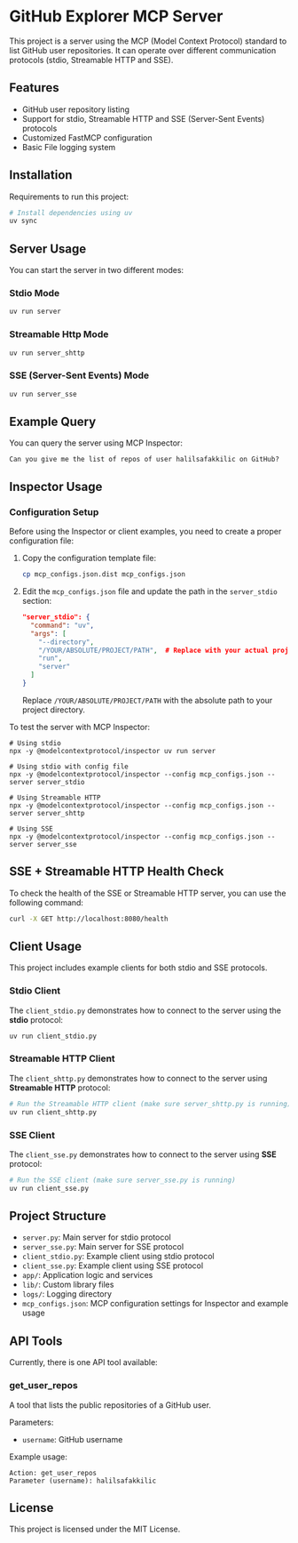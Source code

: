 # GitHub Explorer MCP Server

This project is a server using the MCP (Model Context Protocol) standard to list GitHub user repositories. It can operate over different communication protocols (stdio, Streamable HTTP and SSE).

## Features

- GitHub user repository listing
- Support for stdio, Streamable HTTP and SSE (Server-Sent Events) protocols
- Customized FastMCP configuration
- Basic File logging system

## Installation

Requirements to run this project:

```bash
# Install dependencies using uv
uv sync
```

## Server Usage

You can start the server in two different modes:

### Stdio Mode

```bash
uv run server
```

### Streamable Http Mode

```bash
uv run server_shttp
```

### SSE (Server-Sent Events) Mode

```bash
uv run server_sse
```

## Example Query

You can query the server using MCP Inspector:

```
Can you give me the list of repos of user halilsafakkilic on GitHub?
```

## Inspector Usage

### Configuration Setup

Before using the Inspector or client examples, you need to create a proper configuration file:

1. Copy the configuration template file:
   ```bash
   cp mcp_configs.json.dist mcp_configs.json
   ```

2. Edit the `mcp_configs.json` file and update the path in the `server_stdio` section:
   ```json
   "server_stdio": {
     "command": "uv",
     "args": [
       "--directory",
       "/YOUR/ABSOLUTE/PROJECT/PATH",  # Replace with your actual project path
       "run",
       "server"
     ]
   }
   ```
   Replace `/YOUR/ABSOLUTE/PROJECT/PATH` with the absolute path to your project directory.


To test the server with MCP Inspector:

```shell
# Using stdio
npx -y @modelcontextprotocol/inspector uv run server

# Using stdio with config file
npx -y @modelcontextprotocol/inspector --config mcp_configs.json --server server_stdio

# Using Streamable HTTP
npx -y @modelcontextprotocol/inspector --config mcp_configs.json --server server_shttp

# Using SSE
npx -y @modelcontextprotocol/inspector --config mcp_configs.json --server server_sse
```

## SSE + Streamable HTTP Health Check
To check the health of the SSE or Streamable HTTP server, you can use the following command:

```bash
curl -X GET http://localhost:8080/health
```

## Client Usage

This project includes example clients for both stdio and SSE protocols.

### Stdio Client

The `client_stdio.py` demonstrates how to connect to the server using the **stdio** protocol:

```bash
uv run client_stdio.py
```

### Streamable HTTP Client

The `client_shttp.py` demonstrates how to connect to the server using **Streamable HTTP** protocol:

```bash
# Run the Streamable HTTP client (make sure server_shttp.py is running)
uv run client_shttp.py
```

### SSE Client

The `client_sse.py` demonstrates how to connect to the server using **SSE** protocol:

```bash
# Run the SSE client (make sure server_sse.py is running)
uv run client_sse.py
```


## Project Structure

- `server.py`: Main server for stdio protocol
- `server_sse.py`: Main server for SSE protocol
- `client_stdio.py`: Example client using stdio protocol
- `client_sse.py`: Example client using SSE protocol
- `app/`: Application logic and services
- `lib/`: Custom library files
- `logs/`: Logging directory
- `mcp_configs.json`: MCP configuration settings for Inspector and example usage

## API Tools

Currently, there is one API tool available:

### get_user_repos

A tool that lists the public repositories of a GitHub user.

Parameters:
- `username`: GitHub username

Example usage:
```
Action: get_user_repos
Parameter (username): halilsafakkilic
```

## License

This project is licensed under the MIT License.

